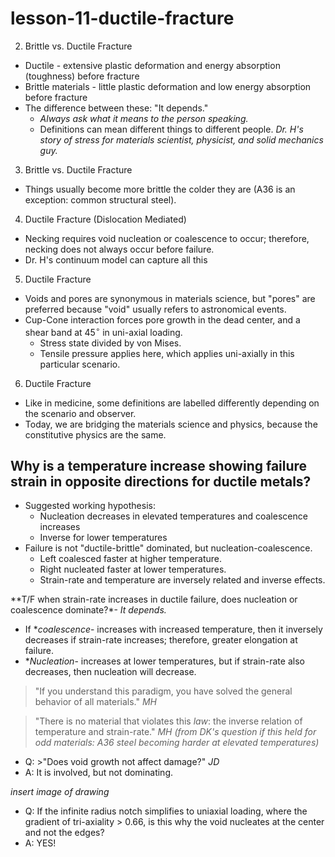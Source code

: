# lesson-11-ductile-fracture

2. Brittle vs. Ductile Fracture
- Ductile - extensive plastic deformation and energy absorption (toughness) before fracture
- Brittle materials - little plastic deformation and low energy absorption before fracture
- The difference between these: "It depends."
  - _Always ask what it means to the person speaking._
  - Definitions can mean different things to different people. _Dr. H's story of stress for materials scientist, physicist, and solid mechanics guy._

3. Brittle vs. Ductile Fracture
- Things usually become more brittle the colder they are (A36 is an exception: common structural steel).

4. Ductile Fracture (Dislocation Mediated)
- Necking requires void nucleation or coalescence to occur; therefore, necking does not always occur before failure.
- Dr. H's continuum model can capture all this

5. Ductile Fracture
- Voids and pores are synonymous in materials science, but "pores" are preferred because "void" usually refers to astronomical events.
- Cup-Cone interaction forces pore growth in the dead center, and a shear band at $45^{\circ}$ in uni-axial loading. 
  - Stress state divided by von Mises.
  - Tensile pressure applies here, which applies uni-axially in this particular scenario.

6. Ductile Fracture 
- Like in medicine, some definitions are labelled differently depending on the scenario and observer.
- Today, we are bridging the materials science and physics, because the constitutive physics are the same.

## Why is a temperature increase showing failure strain in opposite directions for ductile metals?
- Suggested working hypothesis:
  - Nucleation decreases in elevated temperatures and coalescence increases
  - Inverse for lower temperatures
- Failure is not "ductile-brittle" dominated, but nucleation-coalescence.
  - Left coalesced faster at higher temperature.
  - Right nucleated faster at lower temperatures.
  - Strain-rate and temperature are inversely related and inverse effects.

**T/F when strain-rate increases in ductile failure, does nucleation or coalescence dominate?*- _It depends._

  - If **coalescence*- increases with increased temperature, then it inversely decreases if strain-rate increases; therefore, greater elongation at failure.
  - **Nucleation*- increases at lower temperatures, but if strain-rate also decreases, then nucleation will decrease.

>"If you understand this paradigm, you have solved the general behavior of all materials." <cite> MH

>"There is no material that violates this _law_: the inverse relation of temperature and strain-rate." <cite> MH (from DK's question if this held for _odd_ materials: A36 steel becoming harder at elevated temperatures)

- Q: >"Does void growth not affect damage?" <cite> JD
- A: It is involved, but not dominating.

_insert image of drawing_
- Q: If the infinite radius notch simplifies to uniaxial loading, where the gradient of tri-axiality > 0.66, is this why the void nucleates at the center and not the edges?
- A: YES!
